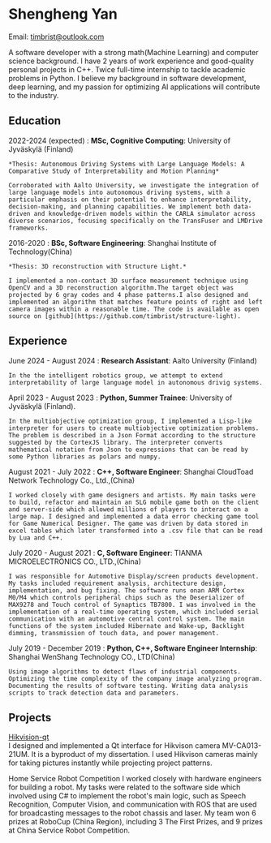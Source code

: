 # Shengheng Yan

Email: <timbrist@outlook.com>

A software developer with a strong math(Machine Learning) and computer science background. I have 2 years of work experience and good-quality personal projects in C++. Twice full-time internship to tackle academic problems in Python. I believe my background in software development, deep learning, and my passion for optimizing AI applications will contribute to the industry. 

Education
---------

2022-2024 (expected)
:   **MSc, Cognitive Computing**: University of Jyväskylä (Finland)
    
    *Thesis: Autonomous Driving Systems with Large Language Models: A Comparative Study of Interpretability and Motion Planning* 
    
    Corroborated with Aalto University, we investigate the integration of large language models into autonomous driving systems, with a particular emphasis on their potential to enhance interpretability, decision-making, and planning capabilities. We implement both data-driven and knowledge-driven models within the CARLA simulator across diverse scenarios, focusing specifically on the TransFuser and LMDrive frameworks. 

2016-2020
:  **BSc, Software Engineering**: Shanghai Institute of Technology(China)
    
    *Thesis: 3D reconstruction with Structure Light.*

    I implemented a non-contact 3D surface measurement technique using OpenCV and a 3D reconstruction algorithm.The target object was projected by 6 gray codes and 4 phase patterns.I also designed and implemented an algorithm that matches feature points of right and left camera images within a reasonable time. The code is available as open source on [github](https://github.com/timbrist/structure-light).

Experience
----------
June 2024 - August 2024
:   **Research Assistant**: Aalto University (Finland)

    In the the intelligent robotics group, we attempt to extend interpretability of large language model in autonomous drivig systems. 

April 2023 - August 2023
:   **Python, Summer Trainee**: University of Jyväskylä (Finland).

    In the multiobjective optimization group, I implemented a Lisp-like interpreter for users to create multiobjective optimization problems. The problem is described in a Json Format according to the structure suggested by the CortexJS library. The interpreter converts mathematical notation from Json to expressions that can be read by some Python libraries as polars and numpy.

August 2021 - July 2022
:  **C++, Software Engineer**: Shanghai CloudToad Network Technology Co., Ltd.,(China)

    I worked closely with game designers and artists. My main tasks were to build, refactor and maintain an SLG mobile game both on the client and server-side which allowed millions of players to interact on a large map. I designed and implemented a data error checking game tool for Game Numerical Designer. The game was driven by data stored in excel tables which later transformed into a .csv file that can be read by Lua and C++.

July 2020 - August 2021
:  **C, Software Engineer**: TIANMA MICROELECTRONICS CO., LTD.,(China)

    I was responsible for Automotive Display/screen products development. My tasks included requirement analysis, architecture design, implementation, and bug fixing. The software runs onan ARM Cortex M0/M4 which controls peripheral chips such as the Deserializer of MAX9278 and Touch control of Synaptics TB7800. I was involved in the implementation of a real-time operating system, which included serial communication with an automotive central control system. The main functions of the system included Hibernate and Wake-up, Backlight dimming, transmission of touch data, and power management.

July 2019 - December 2019
:  **Python, C++, Software Engineer Internship**: Shanghai WenShang Technology CO., LTD(China)

    Using image algorithms to detect flaws of industrial components. Optimizing the time complexity of the company image analyzing program. Documenting the results of software testing. Writing data analysis scripts to track detection data and parameters.

Projects
--------------------

[Hikvision-qt](https://github.com/timbrist/hikvision-qt)  
I designed and implemented a Qt interface for Hikvison camera MV-CA013-21UM. It is a byproduct of my dissertation. I used Hikvison cameras mainly for taking pictures instantly while projecting project patterns.

Home Service Robot Competition
I worked closely with hardware engineers for building a robot. My tasks were related to the software side which involved using C# to implement the robot's main logic, such as Speech Recognition, Computer Vision, and communication with ROS that are used for broadcasting messages to the robot chassis and laser. My team won 6 prizes at RoboCup (China Region), including 3 The First Prizes, and 9 prizes at China Service Robot Competition.
